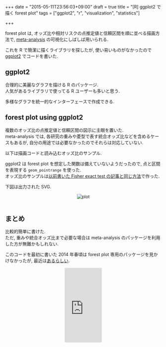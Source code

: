 +++
date = "2015-05-11T23:56:03+09:00"
draft = true
title = "[R] ggplot2 で描く forest plot"
tags = ["ggplot2", "r", "visualization", "statistics"]

+++

forest plot は, オッズ比や相対リスクの点推定値と信頼区間を順に並べる描画方法で, [meta-analysis](http://www.med.osaka-u.ac.jp/pub/kid/clinicaljournalclub8.html) の可視化にしばしば用いられる.

これを R で簡潔に描くライブラリを探したが, 使い易いものがなかったので [ggplot2](http://ggplot2.org/) でコードを書いた.

ggplot2
-------

合理的に美麗なグラフを描ける R のパッケージ.  
人気があるライブラリで使ってる R ユーザーも多いと思う.

多様なグラフを統一的なインターフェースで作成できる.

forest plot using ggplot2
-------------------------

複数のオッズ比の点推定値と信頼区間の図示に主眼を置いた.  
meta-analysis では, 各研究の重みや菱型で表す統合オッズ比などを含めるケースもあるが, 自分の用途では必要なかったのでそれらは対応していない.

以下は描画コードと読み込むオッズ比のサンプル.

<script src="https://gist.github.com/dceoy/a3c63540a8722afbc4dd.js?file=forest_plot.R"></script>
<script src="https://gist.github.com/dceoy/a3c63540a8722afbc4dd.js?file=odds_ratio.csv"></script>

ggplot2 は forest plot を想定した関数は備えていないようだったので, 点と区間を表現する `geom_pointrange` を使った.  
オッズ比のサンプルは[以前書いた Fisher exact test の記事と同じ方法](/post/row_fisher_test/)で作った.

下図は出力された SVG.

<div style="text-align: center;">
  <img src="https://rawgit.com/dceoy/a3c63540a8722afbc4dd/raw/plot.svg" alt="plot">
</div>
<br>

まとめ
------

比較的簡単に書けた.  
ただ, 重みや統合オッズ比まで必要な場合は meta-analysis のパッケージを利用した方が無難かもしれない.

このコードを最初に書いた 2014 年春頃は forest plot 専用のパッケージを見かけなかったが, 最近は[あるらしい](http://cran.r-project.org/web/packages/forestplot/vignettes/forestplot.html).

<div style="text-align: center;">
  <iframe src="http://rcm-fe.amazon-adsystem.com/e/cm?lt1=_blank&bc1=000000&IS2=1&bg1=FFFFFF&fc1=000000&lc1=0000FF&t=dceoy-22&o=9&p=8&l=as4&m=amazon&f=ifr&ref=ss_til&asins=4873116538" style="width:120px;height:240px;" scrolling="no" marginwidth="0" marginheight="0" frameborder="0"></iframe>
</div>
<br>
